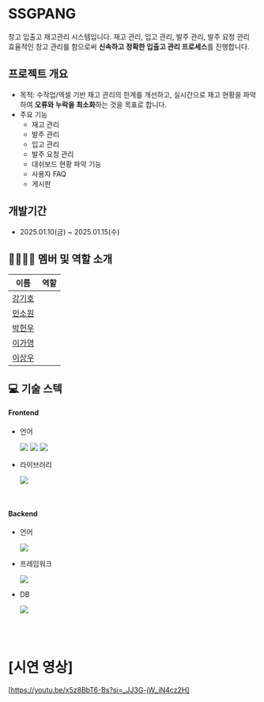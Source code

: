 # SSGPANG

창고 입출고 재고관리 시스템입니다.
재고 관리, 입고 관리, 발주 관리, 발주 요청 관리 효율적인 창고 관리를 함으로써 **신속하고 정확한 입출고 관리 프로세스**를 진행합니다. 

## 프로젝트 개요
- 목적: 수작업/엑셀 기반 재고 관리의 한계를 개선하고, 실시간으로 재고 현황을 파악하여 **오류와 누락을 최소화**하는 것을 목표로 합니다.
- 주요 기능
   - 재고 관리
   - 발주 관리
   - 입고 관리
   - 발주 요청 관리
   - 대쉬보드 현황 파악 기능
   - 사용자 FAQ
   - 게시판

## 개발기간
- 2025.01.10(금) ~ 2025.01.15(수)

## 👨‍👩‍👧‍👦 멤버 및 역할 소개

| 이름                                          | 역할                                                                                                                  |
| --------------------------------------------- | --------------------------------------------------------------------------------------------------------------------- |
| [강기호](https://github.com/Khjin06k)  | |
| [민소원](https://github.com/JoyWorlds)   |                                          |
| [박헌우](https://github.com/peeljunKim) |                                |
| [이가영](https://github.com/C-H-Kim)  |                                                     |
| [이상우](https://github.com/H2ll0World) |     |

## 💻 기술 스텍

#### Frontend

- 언어

  <img src="https://img.shields.io/badge/html-E34F26?style=for-the-badge&logo=html5&logoColor=white"> <img src="https://img.shields.io/badge/css3-1572B6?style=for-the-badge&logo=css3&logoColor=white"> <img src="https://img.shields.io/badge/javascript-F7DF1E?style=for-the-badge&logo=javascript&logoColor=white">

- 라이브러리
  
  <img src="https://img.shields.io/badge/-Swagger-%23Clojure?style=for-the-badge&logo=swagger&logoColor=white">


<br/>

#### Backend

- 언어

  <img src="https://img.shields.io/badge/Java17-007396?style=for-the-badge&logo=Java&logoColor=white">

- 프레임워크

  <img src="https://img.shields.io/badge/Spring Boot-6DB33F?style=for-the-badge&logo=spring boot&logoColor=white">

- DB

  <img src="https://img.shields.io/badge/My sql-4479A1?style=for-the-badge&logo=MySQL&logoColor=white">


</br><br>

# [시연 영상]

[https://youtu.be/x5z8BbT6-Bs?si=_JJ3G-jW_iN4cz2H]
